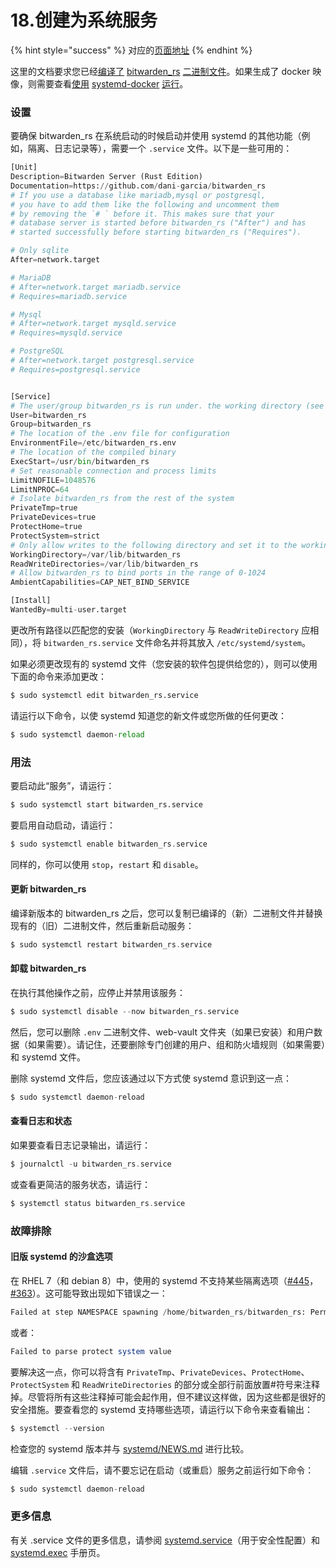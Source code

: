 # 18.创建为系统服务

{% hint style="success" %}
对应的[页面地址](https://github.com/dani-garcia/bitwarden_rs/wiki/Setup-as-a-systemd-service)
{% endhint %}

这里的文档要求您已经[编译了](https://github.com/dani-garcia/bitwarden_rs/wiki/Building-binary) [bitwarden\_rs](https://github.com/dani-garcia/bitwarden_rs/wiki/Building-binary) [二进制文件](https://github.com/dani-garcia/bitwarden_rs/wiki/Building-binary)。如果生成了 docker 映像，则需要查看[使用](running-with-systemd-docker.md) [systemd-docker](running-with-systemd-docker.md) [运行](running-with-systemd-docker.md)。

### 设置

要确保 bitwarden\_rs 在系统启动的时候启动并使用 systemd 的其他功能（例如，隔离、日志记录等），需要一个 `.service` 文件。以下是一些可用的：

```python
[Unit]
Description=Bitwarden Server (Rust Edition)
Documentation=https://github.com/dani-garcia/bitwarden_rs
# If you use a database like mariadb,mysql or postgresql, 
# you have to add them like the following and uncomment them 
# by removing the `# ` before it. This makes sure that your 
# database server is started before bitwarden_rs ("After") and has 
# started successfully before starting bitwarden_rs ("Requires").

# Only sqlite
After=network.target

# MariaDB
# After=network.target mariadb.service
# Requires=mariadb.service

# Mysql
# After=network.target mysqld.service
# Requires=mysqld.service

# PostgreSQL
# After=network.target postgresql.service
# Requires=postgresql.service


[Service]
# The user/group bitwarden_rs is run under. the working directory (see below) should allow write and read access to this user/group
User=bitwarden_rs
Group=bitwarden_rs
# The location of the .env file for configuration
EnvironmentFile=/etc/bitwarden_rs.env
# The location of the compiled binary
ExecStart=/usr/bin/bitwarden_rs
# Set reasonable connection and process limits
LimitNOFILE=1048576
LimitNPROC=64
# Isolate bitwarden_rs from the rest of the system
PrivateTmp=true
PrivateDevices=true
ProtectHome=true
ProtectSystem=strict
# Only allow writes to the following directory and set it to the working directory (user and password data are stored here)
WorkingDirectory=/var/lib/bitwarden_rs
ReadWriteDirectories=/var/lib/bitwarden_rs
# Allow bitwarden_rs to bind ports in the range of 0-1024
AmbientCapabilities=CAP_NET_BIND_SERVICE

[Install]
WantedBy=multi-user.target
```

更改所有路径以匹配您的安装（`WorkingDirectory` 与 `ReadWriteDirectory` 应相同），将 `bitwarden_rs.service` 文件命名并将其放入 `/etc/systemd/system`。

如果必须更改现有的 systemd 文件（您安装的软件包提供给您的），则可以使用下面的命令来添加更改：

```python
$ sudo systemctl edit bitwarden_rs.service
```

请运行以下命令，以使 systemd 知道您的新文件或您所做的任何更改：

```python
$ sudo systemctl daemon-reload
```

### 用法

要启动此“服务”，请运行：

```python
$ sudo systemctl start bitwarden_rs.service
```

要启用自动启动，请运行：

```php
$ sudo systemctl enable bitwarden_rs.service
```

同样的，你可以使用 `stop`，`restart` 和 `disable`。

#### 更新 bitwarden\_rs

编译新版本的 bitwarden\_rs 之后，您可以复制已编译的（新）二进制文件并替换现有的（旧）二进制文件，然后重新启动服务：

```php
$ sudo systemctl restart bitwarden_rs.service
```

#### 卸载 bitwarden\_rs

在执行其他操作之前，应停止并禁用该服务：

```php
$ sudo systemctl disable --now bitwarden_rs.service
```

然后，您可以删除 `.env` 二进制文件、web-vault 文件夹（如果已安装）和用户数据（如果需要）。请记住，还要删除专门创建的用户、组和防火墙规则（如果需要）和 systemd 文件。

删除 systemd 文件后，您应该通过以下方式使 systemd 意识到这一点：

```php
$ sudo systemctl daemon-reload
```

#### 查看日志和状态

如果要查看日志记录输出，请运行：

```php
$ journalctl -u bitwarden_rs.service
```

或查看更简洁的服务状态，请运行：

```php
$ systemctl status bitwarden_rs.service
```

### 故障排除

#### 旧版 systemd 的沙盒选项

在 RHEL 7（和 debian 8）中，使用的 systemd 不支持某些隔离选项（[\#445](https://github.com/dani-garcia/bitwarden_rs/issues/445)，[\#363](https://github.com/dani-garcia/bitwarden_rs/issues/363)）。这可能导致出现如下错误之一：

```python
Failed at step NAMESPACE spawning /home/bitwarden_rs/bitwarden_rs: Permission denied
```

或者：

```php
Failed to parse protect system value
```

要解决这一点，你可以将含有  `PrivateTmp`、`PrivateDevices`、`ProtectHome`、`ProtectSystem` 和 `ReadWriteDirectories` 的部分或全部行前面放置\#符号来注释掉。尽管将所有这些注释掉可能会起作用，但不建议这样做，因为这些都是很好的安全措施。要查看您的 systemd 支持哪些选项，请运行以下命令来查看输出：

```php
$ systemctl --version
```

检查您的 systemd 版本并与 [systemd/NEWS.md](https://github.com/systemd/systemd/blob/master/NEWS) 进行比较。

编辑 `.service` 文件后，请不要忘记在启动（或重启）服务之前运行如下命令：

```php
$ sudo systemctl daemon-reload
```

### 更多信息

有关 .service 文件的更多信息，请参阅 [systemd.service](https://www.freedesktop.org/software/systemd/man/systemd.service.html)（用于安全性配置）和 [systemd.exec](https://www.freedesktop.org/software/systemd/man/systemd.exec.html) 手册页。

